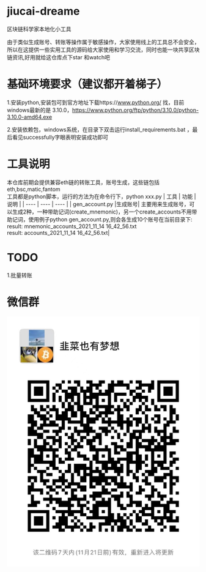 # jiucai-dreame
区块链科学家本地化小工具

由于类似生成账号、转账等操作属于敏感操作，大家使用线上的工具总不会安全，所以在这提供一些实用工具的源码给大家使用和学习交流，同时也能一块共享区块链资讯,好用就给这仓库点下star 和watch吧

# 基础环境要求（建议都开着梯子）
1.安装python,安装包可到官方地址下载https://www.python.org/ 找，目前windows最新的是 3.10.0，https://www.python.org/ftp/python/3.10.0/python-3.10.0-amd64.exe  

2.安装依赖包，windows系统，在目录下双击运行install_requirements.bat ，最后看见successfully字眼表明安装成功即可

# 工具说明

本仓库前期会提供兼容eth链的转账工具，账号生成，这些链包括eth,bsc,matic,fantom  
工具都是python脚本，运行的方法为在命令行下，python xxx.py
|  工具   | 功能  | 说明  |
|  ----  | ----  | ----  |
| gen_account.py  |生成账号| 主要用来生成账号，可以生成2种，一种带助记词(create_mnemonic)，另一个create_accounts不用带助记词，使用例子python gen_account.py,则会各生成10个账号在当前目录下:</br>result: mnemonic_accounts_2021_11_14 16_42_56.txt</br>result: accounts_2021_11_14 16_42_56.txt|


# TODO
1.批量转账

# 微信群
![Image text](https://github.com/hotbroker/jiucai-dreame/blob/master/img/c8f2ac99f9a326aaade146d89e66431.jpg)
